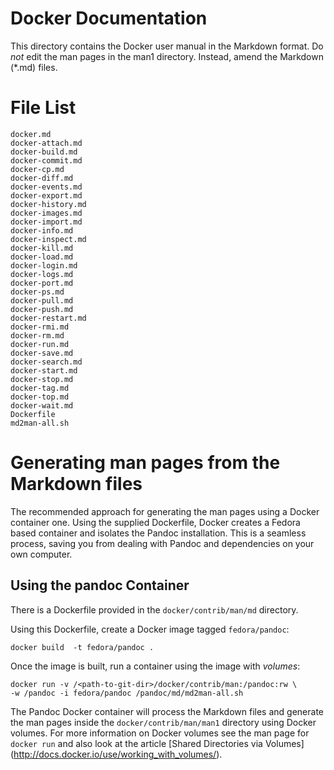 Docker Documentation
====================

This directory contains the Docker user manual in the Markdown format.
Do *not* edit the man pages in the man1 directory. Instead, amend the
Markdown (*.md) files.

# File List

    docker.md
    docker-attach.md
    docker-build.md
    docker-commit.md
    docker-cp.md
    docker-diff.md
    docker-events.md
    docker-export.md
    docker-history.md
    docker-images.md
    docker-import.md
    docker-info.md
    docker-inspect.md
    docker-kill.md
    docker-load.md
    docker-login.md
    docker-logs.md
    docker-port.md
    docker-ps.md
    docker-pull.md
    docker-push.md
    docker-restart.md
    docker-rmi.md
    docker-rm.md
    docker-run.md
    docker-save.md
    docker-search.md
    docker-start.md
    docker-stop.md
    docker-tag.md
    docker-top.md
    docker-wait.md
    Dockerfile
    md2man-all.sh

# Generating man pages from the Markdown files

The recommended approach for generating the man pages using a  Docker container
one. Using the supplied Dockerfile, Docker creates a Fedora based container
and isolates the Pandoc installation. This is a seamless process, saving you
from dealing with Pandoc and dependencies on your own computer.

## Using the pandoc Container

There is a Dockerfile provided in the `docker/contrib/man/md` directory.

Using this Dockerfile, create a Docker image tagged `fedora/pandoc`:

    docker build  -t fedora/pandoc .

Once the image is built, run a container using the image with *volumes*:

    docker run -v /<path-to-git-dir>/docker/contrib/man:/pandoc:rw \
    -w /pandoc -i fedora/pandoc /pandoc/md/md2man-all.sh

The Pandoc Docker container will process the Markdown files and generate
the man pages inside the `docker/contrib/man/man1` directory using
Docker volumes. For more information on Docker volumes see the man page for
`docker run` and also look at the article [Shared Directories via Volumes]
(http://docs.docker.io/use/working_with_volumes/).
